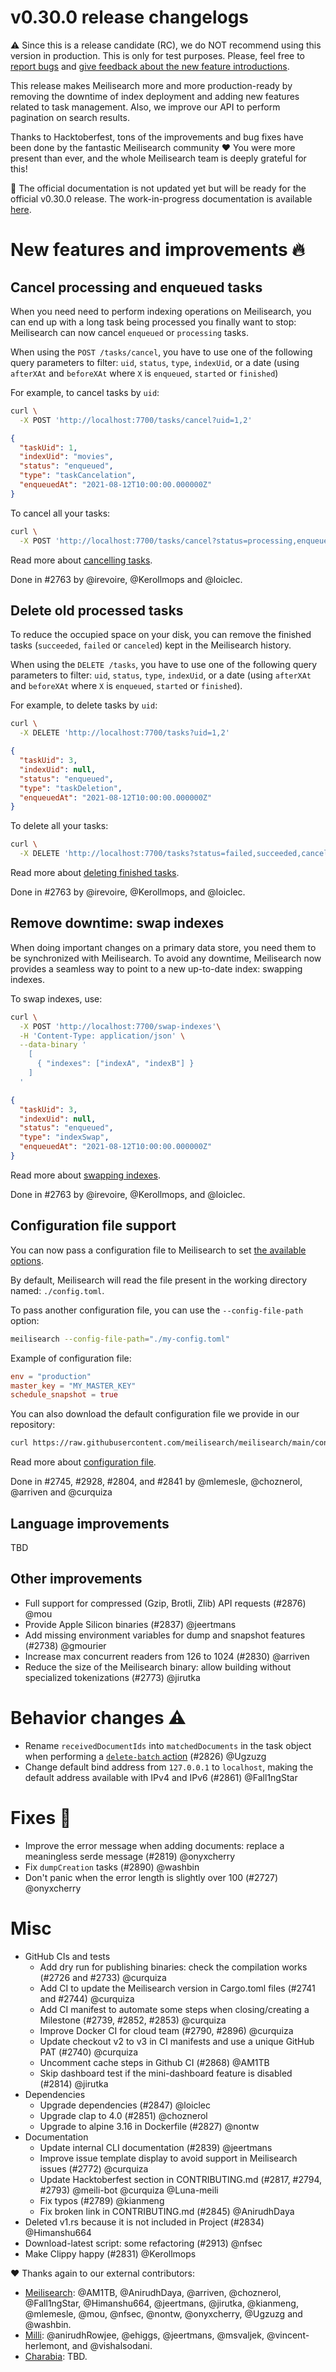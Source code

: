 # v0.30.0 release changelogs

<!-- The following line should NOT be put in the official release changelogs -->
⚠️ Since this is a release candidate (RC), we do NOT recommend using this version in production. This is only for test purposes. Please, feel free to [report bugs](https://github.com/meilisearch/meilisearch/issues/new/choose) and [give feedback about the new feature introductions](https://github.com/meilisearch/product/discussions).

This release makes Meilisearch more and more production-ready by removing the downtime of index deployment and adding new features related to task management. Also, we improve our API to perform pagination on search results.

Thanks to Hacktoberfest, tons of the improvements and bug fixes have been done by the fantastic Meilisearch community ❤️ You were more present than ever, and the whole Meilisearch team is deeply grateful for this!

<!-- The following line should NOT be put in the official release changelogs -->
📖 The official documentation is not updated yet but will be ready for the official v0.30.0 release. The work-in-progress documentation is available [here]().

# New features and improvements 🔥

## Cancel processing and enqueued tasks

When you need need to perform indexing operations on Meilisearch, you can end up with a long task being processed you finally want to stop: Meilisearch can now cancel `enqueued` or `processing` tasks.

When using the `POST /tasks/cancel`, you have to use one of the following query parameters to filter: `uid`, `status`, `type`, `indexUid`, or a date (using `afterXAt` and `beforeXAt` where `X` is `enqueued`, `started` or `finished`)

For example, to cancel tasks by `uid`:

```bash
curl \
  -X POST 'http://localhost:7700/tasks/cancel?uid=1,2'
```

```json
{
  "taskUid": 1,
  "indexUid": "movies",
  "status": "enqueued",
  "type": "taskCancelation",
  "enqueuedAt": "2021-08-12T10:00:00.000000Z"
}
```

To cancel all your tasks:

```bash
curl \
  -X POST 'http://localhost:7700/tasks/cancel?status=processing,enqueued'
```

<!-- The following line should be put in the official release changelogs only -->
Read more about [cancelling tasks]().

Done in #2763 by @irevoire, @Kerollmops and @loiclec.

## Delete old processed tasks

To reduce the occupied space on your disk, you can remove the finished tasks (`succeeded`, `failed` or `canceled`) kept in the Meilisearch history.

When using the `DELETE /tasks`, you have to use one of the following query parameters to filter: `uid`, `status`, `type`, `indexUid`, or a date (using `afterXAt` and `beforeXAt` where `X` is `enqueued`, `started` or `finished`).

For example, to delete tasks by `uid`:

```bash
curl \
  -X DELETE 'http://localhost:7700/tasks?uid=1,2'
```

```json
{
  "taskUid": 3,
  "indexUid": null,
  "status": "enqueued",
  "type": "taskDeletion",
  "enqueuedAt": "2021-08-12T10:00:00.000000Z"
}
```

To delete all your tasks:

```bash
curl \
  -X DELETE 'http://localhost:7700/tasks?status=failed,succeeded,canceled'
```

<!-- The following line should be put in the official release changelogs only -->
Read more about [deleting finished tasks]().

Done in #2763 by @irevoire, @Kerollmops, and @loiclec.

## Remove downtime: swap indexes

When doing important changes on a primary data store, you need them to be synchronized with Meilisearch. To avoid any downtime, Meilisearch now provides a seamless way to point to a new up-to-date index: swapping indexes.

To swap indexes, use:

```bash
curl \
  -X POST 'http://localhost:7700/swap-indexes'\
  -H 'Content-Type: application/json' \
  --data-binary '
    [
      { "indexes": ["indexA", "indexB"] }
    ]
  '
```

```json
{
  "taskUid": 3,
  "indexUid": null,
  "status": "enqueued",
  "type": "indexSwap",
  "enqueuedAt": "2021-08-12T10:00:00.000000Z"
}
```

<!-- The following line should be put in the official release changelogs only -->
Read more about [swapping indexes]().

Done in #2763 by @irevoire, @Kerollmops, and @loiclec.

## Configuration file support

You can now pass a configuration file to Meilisearch to set [the available options](https://docs.meilisearch.com/learn/configuration/instance_options.html#all-instance-options).

By default, Meilisearch will read the file present in the working directory named: `./config.toml`.

To pass another configuration file, you can use the `--config-file-path` option:

```bash
meilisearch --config-file-path="./my-config.toml"
```

Example of configuration file:

```toml
env = "production"
master_key = "MY_MASTER_KEY"
schedule_snapshot = true
```

You can also download the default configuration file we provide in our repository:

```bash
curl https://raw.githubusercontent.com/meilisearch/meilisearch/main/config.toml > config.toml
```

<!-- The following line should be put in the official release changelogs only -->
Read more about [configuration file]().

Done in #2745, #2928, #2804, and #2841 by @mlemesle, @choznerol, @arriven and @curquiza

## Language improvements

TBD

## Other improvements

* Full support for compressed (Gzip, Brotli, Zlib) API requests (#2876) @mou
* Provide Apple Silicon binaries (#2837) @jeertmans
* Add missing environment variables for dump and snapshot features (#2738) @gmourier
* Increase max concurrent readers from 126 to 1024 (#2830) @arriven
* Reduce the size of the Meilisearch binary: allow building without specialized tokenizations (#2773) @jirutka

# Behavior changes ⚠️

* Rename `receivedDocumentIds` into `matchedDocuments` in the task object when performing a [`delete-batch` action](https://docs.meilisearch.com/reference/api/documents.html#delete-documents-by-batch) (#2826) @Ugzuzg
* Change default bind address from `127.0.0.1` to `localhost`, making the default address available with IPv4 and IPv6 (#2861) @Fall1ngStar

# Fixes 🐞

* Improve the error message when adding documents: replace a meaningless serde message (#2819) @onyxcherry
* Fix `dumpCreation` tasks (#2890) @washbin
* Don't panic when the error length is slightly over 100 (#2727) @onyxcherry

# Misc

* GitHub CIs and tests
  * Add dry run for publishing binaries: check the compilation works (#2726 and #2733) @curquiza
  * Add CI to update the Meilisearch version in Cargo.toml files (#2741 and #2744) @curquiza
  * Add CI manifest to automate some steps when closing/creating a Milestone (#2739, #2852, #2853) @curquiza
  * Improve Docker CI for cloud team (#2790, #2896) @curquiza
  * Update checkout v2 to v3 in CI manifests and use a unique GitHub PAT (#2740) @curquiza
  * Uncomment cache steps in Github CI (#2868) @AM1TB
  * Skip dashboard test if the mini-dashboard feature is disabled (#2814) @jirutka
* Dependencies
  * Upgrade dependencies (#2847) @loiclec
  * Upgrade clap to 4.0 (#2851) @choznerol
  * Upgrade to alpine 3.16 in Dockerfile (#2827) @nontw
* Documentation
  * Update internal CLI documentation (#2839) @jeertmans
  * Improve issue template display to avoid support in Meilisearch issues (#2772) @curquiza
  * Update Hacktoberfest section in CONTRIBUTING.md (#2817, #2794, #2793) @meili-bot @curquiza @Luna-meili
  * Fix typos (#2789) @kianmeng
  * Fix broken link in CONTRIBUTING.md (#2845) @AnirudhDaya
* Deleted v1.rs because it is not included in Project (#2834) @Himanshu664
* Download-latest script: some refactoring (#2913) @nfsec
* Make Clippy happy (#2831) @Kerollmops

❤️ Thanks again to our external contributors:
- [Meilisearch](https://github.com/meilisearch/meilisearch): @AM1TB, @AnirudhDaya, @arriven, @choznerol, @Fall1ngStar, @Himanshu664, @jeertmans, @jirutka, @kianmeng, @mlemesle, @mou, @nfsec, @nontw, @onyxcherry, @Ugzuzg and @washbin.
- [Milli](https://github.com/meilisearch/milli): @anirudhRowjee, @ehiggs, @jeertmans, @msvaljek, @vincent-herlemont, and @vishalsodani.
- [Charabia](https://github.com/meilisearch/charabia): TBD.

